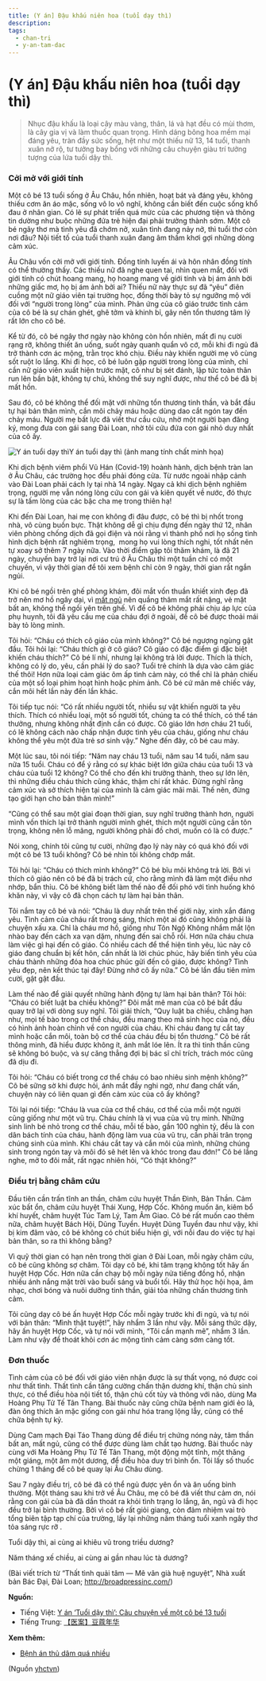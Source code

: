```yaml
---
title: (Y án] Đậu khấu niên hoa (tuổi dạy thì)
description: 
tags:
  - chan-tri
  - y-an-tam-dac
---
```


# (Y án] Đậu khấu niên hoa (tuổi dạy thì) 

> Nhục đậu khấu là loại cây màu vàng, thân, lá và hạt đều có mùi thơm, là cây gia vị và làm thuốc quan trọng. Hình dáng bông hoa mềm mại đáng yêu, tràn đầy sức sống, hệt như một thiếu nữ 13, 14 tuổi, thanh xuân nở rộ, tư tưởng bay bổng với những câu chuyện giàu trí tưởng tượng của lứa tuổi dậy thì.


### Cởi mở với giới tính


Một cô bé 13 tuổi sống ở Âu Châu, hồn nhiên, hoạt bát và đáng yêu, không thiếu cơm ăn áo mặc, sống vô lo vô nghĩ, không cần biết đến cuộc sống khổ đau ở nhân gian. Có lẽ sự phát triển quá mức của các phương tiện và thông tin dường như buộc những đứa trẻ hiện đại phải trưởng thành sớm. Một cô bé ngây thơ mà tình yêu đã chớm nở, xuân tình đang nảy nở, thì tuổi thơ còn nơi đâu? Nội tiết tố của tuổi thanh xuân đang âm thầm khơi gợi những dòng cảm xúc.


Âu Châu vốn cởi mở với giới tính. Đồng tính luyến ái và hôn nhân đồng tính có thể thường thấy. Các thiếu nữ đã nghe quen tai, nhìn quen mắt, đối với giới tính có chút hoang mang, họ hoang mang về giới tính và bị ám ảnh bởi những giấc mơ, họ bị ám ảnh bởi ai? Thiếu nữ này thực sự đã “yêu” điên cuồng một nữ giáo viên tại trường học, đồng thời bày tỏ sự ngưỡng mộ với đối với “người trong lòng” của mình. Phản ứng của cô giáo trước tình cảm của cô bé là sự chán ghét, ghê tởm và khinh bỉ, gây nên tổn thương tâm lý rất lớn cho cô bé.


Kể từ đó, cô bé ngây thơ ngày nào không còn hồn nhiên, mất đi nụ cười rạng rỡ, không thiết ăn uống, suốt ngày quanh quẩn vô cớ, mỗi khi đi ngủ đã trở thành cơn ác mộng, trằn trọc khó chịu. Điều này khiến người mẹ vô cùng sốt ruột lo lắng. Khi đi học, cô bé luôn gặp người trong lòng của mình, chỉ cần nữ giáo viên xuất hiện trước mặt, cô như bị sét đánh, lập tức toàn thân run lên bần bật, không tự chủ, không thể suy nghĩ được, như thể cô bé đã bị mất hồn.


Sau đó, cô bé không thể đối mặt với những tổn thương tinh thần, và bắt đầu tự hại bản thân mình, cắn môi chảy máu hoặc dùng dao cắt ngón tay đến chảy máu. Người mẹ bất lực đã viết thư cầu cứu, nhờ một người bạn đăng ký, mong đưa con gái sang Đài Loan, nhờ tôi cứu đứa con gái nhỏ duy nhất của cô ấy.



![Y án tuổi dạy thì](/imgs/yhctvn/Y-an-tuoi-day-thi.jpg)Y án tuổi dạy thì (ảnh mang tính chất minh họa)


Khi dịch bệnh viêm phổi Vũ Hán (Covid-19) hoành hành, dịch bệnh tràn lan ở Âu Châu, các trường học đều phải đóng cửa. Từ nước ngoài nhập cảnh vào Đài Loan phải cách ly tại nhà 14 ngày. Ngay cả khi dịch bệnh nghiêm trọng, người mẹ vẫn nóng lòng cứu con gái và kiên quyết về nước, đó thực sự là tấm lòng của các bậc cha mẹ trong thiên hạ!


Khi đến Đài Loan, hai mẹ con không đi đâu được, cô bé thì bị nhốt trong nhà, vô cùng buồn bực. Thật không dễ gì chịu đựng đến ngày thứ 12, nhân viên phòng chống dịch đã gọi điện và nói rằng vì thành phố nơi họ sống tình hình dịch bệnh rất nghiêm trọng,  mong họ vui lòng thích nghi, tốt nhất nên tự xoay sở thêm 7 ngày nữa. Vào thời điểm gặp tôi thăm khám, là đã 21 ngày, chuyến bay trở lại nơi cư trú ở Âu Châu thì một tuần chỉ có một chuyến, vì vậy thời gian để tôi xem bệnh chỉ còn 9 ngày, thời gian rất ngắn ngủi.





Khi cô bé ngồi trên ghế phòng khám, đôi mắt vốn thuần khiết xinh đẹp đã trở nên mơ hồ ngây dại, vì [mất ngủ](/yhctvn/chung-mat-ngu-theo-dong-y/) nên quầng thâm mắt rất nặng, vẻ mặt bất an, không thể ngồi yên trên ghế. Vì để cô bé không phải chịu áp lực của phụ huynh, tôi đã yêu cầu mẹ của cháu đợi ở ngoài, để cô bé được thoải mái bày tỏ lòng mình.


Tôi hỏi: “Cháu có thích cô giáo của mình không?” Cô bé ngượng ngùng gật đầu. Tôi hỏi lại: “Cháu thích gì ở cô giáo? Cô giáo có đặc điểm gì đặc biệt khiến cháu thích?” Cô bé lí nhí, nhưng lại không trả lời được. Thích là thích, không có lý do, yêu, cần phải lý do sao? Tuổi trẻ chính là dựa vào cảm giác thế thôi! Hơn nữa loại cảm giác ôm ấp tình cảm này, có thể chỉ là phản chiếu của một số loại phim hoạt hình hoặc phim ảnh. Cô bé cứ mân mê chiếc váy, cắn môi hết lần này đến lần khác.


Tôi tiếp tục nói: “Có rất nhiều người tốt, nhiều sự vật khiến người ta yêu thích. Thích có nhiều loại, một số người tốt, chúng ta có thể thích, có thể tán thưởng, nhưng không nhất định cần có được. Cô giáo lớn hơn cháu 21 tuổi, có lẽ không cách nào chấp nhận được tình yêu của cháu, giống như cháu không thể yêu một đứa trẻ sơ sinh vậy.” Nghe đến đây, cô bé cau mày.


Một lúc sau, tôi nói tiếp: “Năm nay cháu 13 tuổi, năm sau 14 tuổi, năm sau nữa 15 tuổi. Cháu có để ý rằng có sự khác biệt lớn giữa cháu của tuổi 13 và cháu của tuổi 12 không? Có thể cho đến khi trưởng thành, theo sự lớn lên, thì những điều cháu thích cũng khác, thậm chí rất khác. Đừng nghĩ rằng cảm xúc và sở thích hiện tại của mình là cảm giác mãi mãi. Thế nên, đừng tạo giới hạn cho bản thân mình!”


“Cũng có thể sau một giai đoạn thời gian, suy nghĩ trưởng thành hơn, người mình vốn thích lại trở thành người mình ghét, thích một người cũng cần tôn trọng, không nên lỗ mãng, người không phải đồ chơi, muốn có là có được.”


Nói xong, chính tôi cũng tự cười, những đạo lý này này có quá khó đối với một cô bé 13 tuổi không? Cô bé nhìn tôi không chớp mắt.


Tôi hỏi lại: “Cháu có thích mình không?” Cô bé bĩu môi không trả lời. Bởi vì thích cô giáo nên cô bé đã bị trách cứ, cho rằng mình đã làm một điều nhơ nhớp, bẩn thỉu. Cô bé không biết làm thế nào để đối phó với tình huống khó khăn này, vì vậy cô đã chọn cách tự làm hại bản thân.


Tôi nắm tay cô bé và nói: “Cháu là duy nhất trên thế giới này, xinh xắn đáng yêu. Tình cảm của cháu rất trong sáng, thích một ai đó cũng không phải là chuyện xấu xa. Chỉ là cháu mơ hồ, giống như Tôn Ngộ Không nhắm mắt lộn nhào bay đến cách xa vạn dặm, nhưng đến sai chỗ rồi. Hơn nữa cháu chưa làm việc gì hại đến cô giáo. Có nhiều cách để thể hiện tình yêu, lúc này cô giáo đang chuẩn bị kết hôn, cần nhất là lời chúc phúc, hãy biến tình yêu của cháu thành những đóa hoa chúc phúc gửi đến cô giáo, được không? Tình yêu đẹp, nên kết thúc tại đây! Đừng nhớ cô ấy nữa.” Cô bé lần đầu tiên mỉm cười, gật gật đầu.


Làm thế nào để giải quyết những hành động tự làm hại bản thân? Tôi hỏi: “Cháu có biết luật ba chiều không?” Đôi mắt mê man của cô bé bắt đầu quay trở lại với dòng suy nghĩ. Tôi giải thích, “Quy luật ba chiều, chẳng hạn như, mọi tế bào trong cơ thể cháu, đều mang theo mã sinh học của nó, đều có hình ảnh hoàn chỉnh về con người của cháu. Khi cháu đang tự cắt tay mình hoặc cắn môi, toàn bộ cơ thể của cháu đều bị tổn thương.” Cô bé rất thông minh, đã hiểu được không ít, ánh mắt lóe lên. Ít ra thì tinh thần cũng sẽ không bó buộc, và sự căng thẳng đợi bị bác sĩ chỉ trích, trách móc cũng đã dịu đi.


Tôi hỏi: “Cháu có biết trong cơ thể cháu có bao nhiêu sinh mệnh không?” Cô bé sững sờ khi được hỏi, ánh mắt đầy nghi ngờ, như đang chất vấn, chuyện này có liên quan gì đến cảm xúc của cô ấy không?


Tôi lại nói tiếp: “Cháu là vua của cơ thể cháu, cơ thể của mỗi một người cũng giống như một vũ trụ. Cháu chính là vị vua của vũ trụ mình. Những sinh linh bé nhỏ trong cơ thể cháu, mỗi tế bào, gần 100 nghìn tỷ, đều là con dân bách tính của cháu, hành động làm vua của vũ trụ, cần phải trân trọng chúng sinh của mình. Khi cháu cắt tay và cắn môi của mình, những chúng sinh trong ngón tay và môi đó sẽ hét lên và khóc trong đau đớn!” Cô bé lắng nghe, mở to đôi mắt, rất ngạc nhiên hỏi, “Có thật không?”


### Điều trị bằng châm cứu


Đầu tiên cần trấn tĩnh an thần, châm cứu huyệt Thần Đình, Bản Thần. Cảm xúc bất ổn, châm cứu huyệt Thái Xung, Hợp Cốc. Không muốn ăn, kiêm bổ khí huyết, châm huyệt Túc Tam Lý, Tam Âm Giao. Cô bé rất muốn cao thêm nữa, châm huyệt Bách Hội, Dũng Tuyền. Huyệt Dũng Tuyền đau như vậy, khi bị kim đâm vào, cô bé không có chút biểu hiện gì, với nỗi đau do việc tự hại bản thân, so ra thì không bằng?


Vì quỹ thời gian có hạn nên trong thời gian ở Đài Loan, mỗi ngày châm cứu, cô bé cũng không sợ châm. Tôi dạy cô bé, khi tâm trạng không tốt hãy ấn huyệt Hợp Cốc. Hơn nữa cần chạy bộ mỗi ngày nửa tiếng đồng hồ, nhận nhiều ánh nắng mặt trời vào buổi sáng và buổi tối. Hãy thử học hội họa, âm nhạc, chơi bóng và nuôi dưỡng tinh thần, giải tỏa những chấn thương tình cảm.


Tôi cũng dạy cô bé ấn huyệt Hợp Cốc mỗi ngày trước khi đi ngủ, và tự nói với bản thân: “Mình thật tuyệt!”, hãy nhẩm 3 lần như vậy. Mỗi sáng thức dậy, hãy ấn huyệt Hợp Cốc, và tự nói với mình, “Tôi cần mạnh mẽ”, nhẩm 3 lần. Làm như vậy để thoát khỏi cơn ác mộng tình cảm càng sớm càng tốt.


### Đơn thuốc


Tình cảm của cô bé đối với giáo viên nhận được là sự thất vọng, nó được coi như thất tình. Thất tình cần tăng cường chấn thận dương khí, thận chủ sinh thực, có thể điều hòa nội tiết tố, thận chủ cốt tủy và thông với não, dùng Ma Hoàng Phụ Tử Tế Tân Thang. Bài thuốc này cũng chữa bệnh nam giới ẻo lả, đàn ông thích ăn mặc giống con gái như hóa trang lộng lẫy, cũng có thể chữa bệnh tự kỷ.


Dùng Cam mạch Đại Táo Thang dùng để điều trị chứng nóng nảy, tâm thần bất an, mất ngủ, cũng có thể được dùng làm chất tạo hương. Bài thuốc này cùng với Ma Hoàng Phụ Tử Tế Tân Thang, một động một tĩnh, một thăng một giáng, một âm một dương, để điều hòa duy trì bình ổn. Tôi lấy số thuốc chừng 1 tháng để cô bé quay lại Âu Châu dùng.


Sau 7 ngày điều trị, cô bé đã có thể ngủ được yên ổn và ăn uống bình thường. Một tháng sau khi trở về Âu Châu, mẹ cô bé đã viết thư cảm ơn, nói rằng con gái của bà đã dần thoát ra khỏi tình trạng lo lắng, ăn, ngủ và đi học đều trở lại bình thường. Bởi vì cô bé rất giỏi giang, còn đảm nhiệm vai trò tổng biên tập tạp chí của trường, lấy lại những năm tháng tuổi xanh ngây thơ tỏa sáng rực rỡ .


Tuổi dậy thì, ai cùng ai khiêu vũ trong triều dương?


Năm tháng xế chiều, ai cùng ai gần nhau lúc tà dương?


(Bài viết trích từ “Thất tình quải tâm — Mê vân già huệ nguyệt”, Nhà xuất bản Bác Đại, Đài Loan; http://broadpressinc.com/)


**Nguồn:** 


* Tiếng Việt: [Y án ‘Tuổi dậy thì’: Câu chuyện về một cô bé 13 tuổi](https://www.epochtimesviet.com/y-an-tuoi-day-thi-cau-chuyen-ve-mot-co-be-13-tuoi_313037.html)
* Tiếng Trung: [【医案】豆蔻年华](https://www.epochtimes.com/gb/21/6/30/n13057777.htm)


**Xem thêm:**


* [Bệnh án thủ dâm quá nhiều](/yhctvn/benh-an-thu-dam-qua-nhieu/)

(Nguồn <a href="https://yhctvn.com/y-an-dau-khau-nien-hoa-tuoi-day-thi/" target="_blank">yhctvn</a>)

